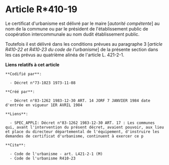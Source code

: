 # Article R*410-19

Le certificat d'urbanisme est délivré par le maire [*autorité compétente*] au nom de la commune ou par le président de
l'établissement public de coopération intercommunale au nom dudit établissement public. 

Toutefois il est délivré dans les conditions prévues au paragraphe 3 [*article R410-22 et R410-23 du code de l'urbanisme*] de
la présente section dans les cas prévus au quatrième alinéa de l'article L. 421-2-1.

**Liens relatifs à cet article**

	**Codifié par**:

	  - Décret n°73-1023 1973-11-08

	**Créé par**:

	  - Décret n°83-1262 1983-12-30 ART. 14 JORF 7 JANVIER 1984 date d'entrée en vigueur 1ER AVRIL 1984

	**Liens**:

	  - SPEC_APPLI: Décret n°83-1262 1983-12-30 ART. 17 : Les communes qui, avant l'intervention du présent décret, avaient pouvoir, aux lieu et place du directeur départemental de l'équipement, d'instruire les demandes de certificat d'urbanisme, continuent à exercer ce p

	**Cite**:

	  - Code de l'urbanisme - art. L421-2-1 (M)
	  - Code de l'urbanisme R410-23
